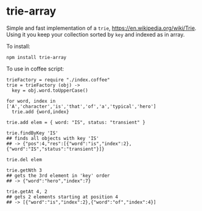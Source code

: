 trie-array
==========

Simple and fast implementation of a `trie`,
<https://en.wikipedia.org/wiki/Trie>. Using it you keep your
collection sorted by `key` and indexed as in array.

To install:

    npm install trie-array

To use in coffee script:

    trieFactory = require "./index.coffee"
    trie = trieFactory (obj) ->
      key = obj.word.toUpperCase()

    for word, index in ['A','character','is','that','of','a','typical','hero']
      trie.add {word,index}

    trie.add elem = { word: "IS", status: "transient" }

    trie.findByKey 'IS'
    ## finds all objects with key 'IS'
    ## -> {"pos":4,"res":[{"word":"is","index":2},{"word":"IS","status":"transient"}]}

    trie.del elem

    trie.getNth 3
    ## gets the 3rd element in 'key' order
    ## -> {"word":"hero","index":7}

    trie.getAt 4, 2
    ## gets 2 elements starting at position 4
    ## -> [{"word":"is","index":2},{"word":"of","index":4}]
